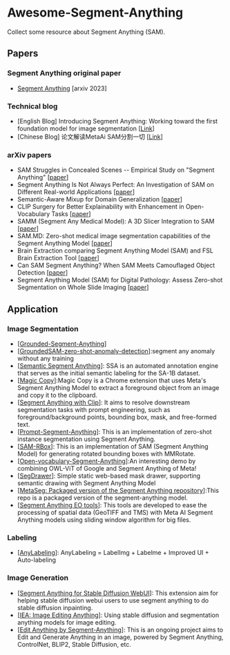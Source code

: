 # Awesome-Segment-Anything
Collect some resource about Segment Anything (SAM).

## Papers
###  Segment Anything original paper
- [Segment Anything](https://arxiv.org/abs/2304.02643) [arxiv 2023] 

### Technical blog
- [English Blog] Introducing Segment Anything: Working toward the first foundation model for image segmentation [[Link](https://ai.facebook.com/blog/segment-anything-foundation-model-image-segmentation/)]
- [Chinese Blog] 论文解读MetaAi SAM分割一切 [[Link](https://zhuanlan.zhihu.com/p/620355474)]

### arXiv papers
- SAM Struggles in Concealed Scenes -- Empirical Study on "Segment Anything" [[paper](https://arxiv.org/abs/2304.06022)]
- Segment Anything Is Not Always Perfect: An Investigation of SAM on Different Real-world Applications [[paper](https://arxiv.org/abs/2304.05750)]
- Semantic-Aware Mixup for Domain Generalization [[paper](https://arxiv.org/abs/2304.05675)]
- CLIP Surgery for Better Explainability with Enhancement in Open-Vocabulary Tasks [[paper](https://arxiv.org/abs/2304.05653)]
- SAMM (Segment Any Medical Model): A 3D Slicer Integration to SAM [[paper](https://arxiv.org/abs/2304.05622)]
- SAM.MD: Zero-shot medical image segmentation capabilities of the Segment Anything Model [[paper](https://arxiv.org/abs/2304.05396)]
- Brain Extraction comparing Segment Anything Model (SAM) and FSL Brain Extraction Tool [[paper](https://arxiv.org/abs/2304.04738)]
- Can SAM Segment Anything? When SAM Meets Camouflaged Object Detection [[paper](https://arxiv.org/abs/2304.04709)]
- Segment Anything Model (SAM) for Digital Pathology: Assess Zero-shot Segmentation on Whole Slide Imaging [[paper](https://arxiv.org/abs/2304.04155)]

## Application
### Image Segmentation
- [[Grounded-Segment-Anything](https://github.com/IDEA-Research/Grounded-Segment-Anything)]
- [[GroundedSAM-zero-shot-anomaly-detection](https://github.com/caoyunkang/GroundedSAM-zero-shot-anomaly-detection)]:segment any anomaly without any training
- [[Semantic Segment Anything](https://github.com/fudan-zvg/Semantic-Segment-Anything)]: SSA is an automated annotation engine that serves as the initial semantic labeling for the SA-1B dataset.
- [[Magic Copy](https://github.com/kevmo314/magic-copy)]:Magic Copy is a Chrome extension that uses Meta's Segment Anything Model to extract a foreground object from an image and copy it to the clipboard.
- [[Segment Anything with Clip](https://github.com/Curt-Park/segment-anything-with-clip)]: It aims to resolve downstream segmentation tasks with prompt engineering, such as foreground/background points, bounding box, mask, and free-formed text.
- [[Prompt-Segment-Anything](https://github.com/RockeyCoss/Prompt-Segment-Anything)]: This is an implementation of zero-shot instance segmentation using Segment Anything.
- [[SAM-RBox](https://github.com/Li-Qingyun/sam-mmrotate)]: This is an implementation of SAM (Segment Anything Model) for generating rotated bounding boxes with MMRotate.
- [[Open-vocabulary-Segment-Anything](https://github.com/ngthanhtin/owlvit_segment_anything)]:An interesting demo by combining OWL-ViT of Google and Segment Anything of Meta!
- [[SegDrawer](https://github.com/lujiazho/SegDrawer)]: Simple static web-based mask drawer, supporting semantic drawing with Segment Anything Model
- [[MetaSeg: Packaged version of the Segment Anything repository](https://github.com/kadirnar/segment-anything-video)]:This repo is a packaged version of the segment-anything model.
- [[Segment Anything EO tools](https://github.com/aliaksandr960/segment-anything-eo)]: This tools are developed to ease the processing of spatial data (GeoTIFF and TMS) with Meta AI Segment Anything models using sliding window algorithm for big files.

### Labeling
- [[AnyLabeling](https://github.com/vietanhdev/anylabeling)]: AnyLabeling = LabelImg + Labelme + Improved UI + Auto-labeling

### Image Generation
- [[Segment Anything for Stable Diffusion WebUI](https://github.com/continue-revolution/sd-webui-segment-anything)]: This extension aim for helping stable diffusion webui users to use segment anything to do stable diffusion inpainting.
- [[IEA: Image Editing Anything](https://github.com/feizc/IEA)]: Using stable diffusion and segmentation anything models for image editing.
- [[Edit Anything by Segment-Anything](https://github.com/sail-sg/EditAnything)]: This is an ongoing project aims to Edit and Generate Anything in an image, powered by Segment Anything, ControlNet, BLIP2, Stable Diffusion, etc.